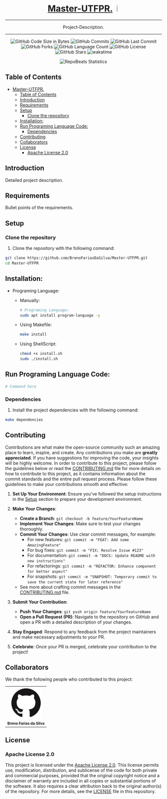 <div align="center">
  
# [Master-UTFPR.](https://github.com/BrenoFariasdaSilva/Master-UTFPR) <img src="[Icon-Image-URL](https://github.com/BrenoFariasdaSilva/Master-UTFPR/blob/main/.assets/BooksStack.svg)"  width="3%" height="3%">

</div>

<div align="center">
  
---

Project-Description.
  
---

</div>

<div align="center">

![GitHub Code Size in Bytes](https://img.shields.io/github/languages/code-size/BrenoFariasdaSilva/Master-UTFPR)
![GitHub Commits](https://img.shields.io/github/commit-activity/t/BrenoFariasDaSilva/Master-UTFPR/main)
![GitHub Last Commit](https://img.shields.io/github/last-commit/BrenoFariasdaSilva/Master-UTFPR)
![GitHub Forks](https://img.shields.io/github/forks/BrenoFariasDaSilva/Master-UTFPR)
![GitHub Language Count](https://img.shields.io/github/languages/count/BrenoFariasDaSilva/Master-UTFPR)
![GitHub License](https://img.shields.io/github/license/BrenoFariasdaSilva/Master-UTFPR)
![GitHub Stars](https://img.shields.io/github/stars/BrenoFariasdaSilva/Master-UTFPR)
![wakatime](https://wakatime.com/badge/github/BrenoFariasdaSilva/Master-UTFPR.svg)

</div>

<div align="center">
  
![RepoBeats Statistics](https://repobeats.axiom.co/api/embed/e0a31f32d2b0e70aa80a62dc869ad6f8c2dd3844.svg "Repobeats analytics image")

</div>

## Table of Contents
- [Master-UTFPR. ](#master-utfpr-)
  - [Table of Contents](#table-of-contents)
  - [Introduction](#introduction)
  - [Requirements](#requirements)
  - [Setup](#setup)
    - [Clone the repository](#clone-the-repository)
  - [Installation:](#installation)
  - [Run Programing Language Code:](#run-programing-language-code)
    - [Dependencies](#dependencies)
  - [Contributing](#contributing)
  - [Collaborators](#collaborators)
  - [License](#license)
    - [Apache License 2.0](#apache-license-20)


## Introduction

Detailed project description.

## Requirements

Bullet points of the requirements.

## Setup

### Clone the repository

1. Clone the repository with the following command:

```bash
git clone https://github.com/BrenoFariasDaSilva/Master-UTFPR.git
cd Master-UTFPR
```

## Installation:
* Programing Language:

	* Manually:
		```bash
		# Programing Language:
		sudo apt install program-language -y
		```

  * Using Makefile:
    ```bash
    make install
    ```

  * Using ShellScript:
    ```bash
    chmod +x install.sh
    sudo ./install.sh
    ```  

## Run Programing Language Code:
```bash
# Command here 
```

### Dependencies

1. Install the project dependencies with the following command:

```bash
make dependencies
```

## Contributing

Contributions are what make the open-source community such an amazing place to learn, inspire, and create. Any contributions you make are **greatly appreciated**. If you have suggestions for improving the code, your insights will be highly welcome.
In order to contribute to this project, please follow the guidelines below or read the [CONTRIBUTING.md](CONTRIBUTING.md) file for more details on how to contribute to this project, as it contains information about the commit standards and the entire pull request process.
Please follow these guidelines to make your contributions smooth and effective:

1. **Set Up Your Environment**: Ensure you've followed the setup instructions in the [Setup](#setup) section to prepare your development environment.

2. **Make Your Changes**:
   - **Create a Branch**: `git checkout -b feature/YourFeatureName`
   - **Implement Your Changes**: Make sure to test your changes thoroughly.
   - **Commit Your Changes**: Use clear commit messages, for example:
     - For new features: `git commit -m "FEAT: Add some AmazingFeature"`
     - For bug fixes: `git commit -m "FIX: Resolve Issue #123"`
     - For documentation: `git commit -m "DOCS: Update README with new instructions"`
     - For refactorings: `git commit -m "REFACTOR: Enhance component for better aspect"`
     - For snapshots: `git commit -m "SNAPSHOT: Temporary commit to save the current state for later reference"`
   - See more about crafting commit messages in the [CONTRIBUTING.md](CONTRIBUTING.md) file.

3. **Submit Your Contribution**:
   - **Push Your Changes**: `git push origin feature/YourFeatureName`
   - **Open a Pull Request (PR)**: Navigate to the repository on GitHub and open a PR with a detailed description of your changes.

4. **Stay Engaged**: Respond to any feedback from the project maintainers and make necessary adjustments to your PR.

5. **Celebrate**: Once your PR is merged, celebrate your contribution to the project!

## Collaborators

We thank the following people who contributed to this project:

<table>
  <tr>
    <td align="center">
      <a href="#" title="defina o titulo do link">
        <img src="https://github.com/BrenoFariasdaSilva/Master-UTFPR/blob/main/.assets/Images/Github.svg" width="100px;" alt="My Profile Picture"/><br>
        <sub>
          <b>Breno Farias da Silva</b>
        </sub>
      </a>
    </td>
  </tr>
</table>

## License

### Apache License 2.0

This project is licensed under the [Apache License 2.0](LICENSE). This license permits use, modification, distribution, and sublicense of the code for both private and commercial purposes, provided that the original copyright notice and a disclaimer of warranty are included in all copies or substantial portions of the software. It also requires a clear attribution back to the original author(s) of the repository. For more details, see the [LICENSE](LICENSE) file in this repository.
